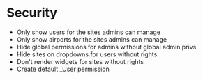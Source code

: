 Security
========

- Only show users for the sites admins can manage
- Only show airports for the sites admins can manage
- Hide global permissions for admins without global admin privs
- Hide sites on dropdowns for users without rights
- Don't render widgets for sites without rights
- Create default <site>_User permission